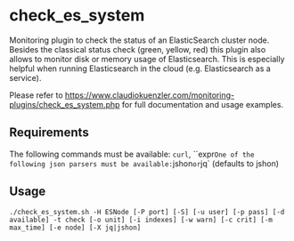 # check_es_system
Monitoring plugin to check the status of an ElasticSearch cluster node. 
Besides the classical status check (green, yellow, red) this plugin also allows to monitor disk or memory usage of Elasticsearch. This is especially helpful when running Elasticsearch in the cloud (e.g. Elasticsearch as a service). 

Please refer to https://www.claudiokuenzler.com/monitoring-plugins/check_es_system.php for full documentation and usage examples.

Requirements
------
The following commands must be available: `curl`, ``expr`
One of the following json parsers must be available: `jshon` or `jq` (defaults to jshon)

Usage
------

    ./check_es_system.sh -H ESNode [-P port] [-S] [-u user] [-p pass] [-d available] -t check [-o unit] [-i indexes] [-w warn] [-c crit] [-m max_time] [-e node] [-X jq|jshon]
